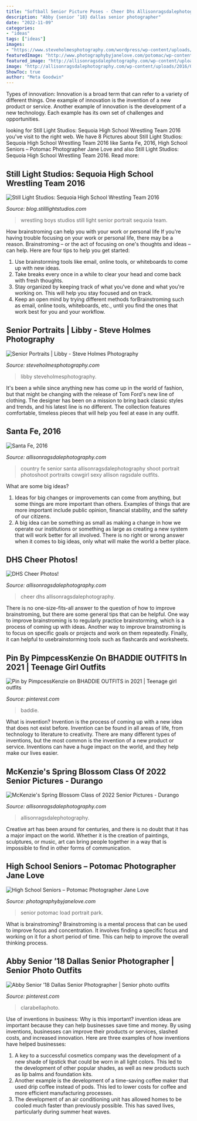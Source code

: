 ```yaml
---
title: "Softball Senior Picture Poses - Cheer Dhs Allisonragsdalephotography"
description: "Abby {senior ’18} dallas senior photographer"
date: "2022-11-09"
categories:
- "ideas"
tags: ["ideas"]
images:
- "https://www.steveholmesphotography.com/wordpress/wp-content/uploads/2018/05/18_Young-woman-poses-for-senior-portrait-sitting-on-a-large-tree-stump.jpg"
featuredImage: "http://www.photographybyjanelove.com/potomac/wp-content/uploads/2015/06/DSC4253.jpg"
featured_image: "http://allisonragsdalephotography.com/wp-content/uploads/2015/03/DSC3678.jpg"
image: "http://allisonragsdalephotography.com/wp-content/uploads/2016/04/DSC2626.jpg"
ShowToc: true
author: "Meta Goodwin"
---
```



Types of innovation:
Innovation is a broad term that can refer to a variety of different things. One example of innovation is the invention of a new product or service. Another example of innovation is the development of a new technology. Each example has its own set of challenges and opportunities.

	

		
looking for Still Light Studios: Sequoia High School Wrestling Team 2016 you've visit to the right web. We have 8 Pictures about Still Light Studios: Sequoia High School Wrestling Team 2016 like Santa Fe, 2016, High School Seniors – Potomac Photographer Jane Love and also Still Light Studios: Sequoia High School Wrestling Team 2016. Read more:
		
    
## Still Light Studios: Sequoia High School Wrestling Team 2016

<img loading=lazy src="https://1.bp.blogspot.com/-idtQ2zbiEPg/VvQ29vxuerI/AAAAAAAAAjE/ddByy4xxfKc9luI7ZCNb86oQvcRKDfY5w/s1600/sequoia-wrestling-boys-girls-still-light-studios-photography-04.jpg" onerror="this.onerror=null;this.src='https://tse1.mm.bing.net/th?id=OIP.svLi0hwESV6pJdNidnGotwHaLH&amp;pid=15.1';" alt="Still Light Studios: Sequoia High School Wrestling Team 2016">

_Source: blog.stilllightstudios.com_

>wrestling boys studios still light senior portrait sequoia team. 

	

How brainstroming can help you with your work or personal life
If you're having trouble focusing on your work or personal life, there may be a reason. Brainstroming – or the act of focusing on one's thoughts and ideas – can help. Here are four tips to help you get started: 
1. Use brainstorming tools like email, online tools, or whiteboards to come up with new ideas. 
2. Take breaks every once in a while to clear your head and come back with fresh thoughts. 
3. Stay organized by keeping track of what you've done and what you're working on. This will help you stay focused and on track. 
4. Keep an open mind by trying different methods forBrainstroming such as email, online tools, whiteboards, etc., until you find the ones that work best for you and your workflow.

    
## Senior Portraits | Libby - Steve Holmes Photography

<img loading=lazy src="https://www.steveholmesphotography.com/wordpress/wp-content/uploads/2018/05/18_Young-woman-poses-for-senior-portrait-sitting-on-a-large-tree-stump.jpg" onerror="this.onerror=null;this.src='https://tse2.mm.bing.net/th?id=OIP.x4A8s0en5PQIGXTWC6Xu5gHaLG&amp;pid=15.1';" alt="Senior Portraits | Libby - Steve Holmes Photography">

_Source: steveholmesphotography.com_

>libby steveholmesphotography. 

	

It's been a while since anything new has come up in the world of fashion, but that might be changing with the release of Tom Ford's new line of clothing. The designer has been on a mission to bring back classic styles and trends, and his latest line is no different. The collection features comfortable, timeless pieces that will help you feel at ease in any outfit.

    
## Santa Fe, 2016

<img loading=lazy src="http://allisonragsdalephotography.com/wp-content/uploads/2016/04/DSC2626.jpg" onerror="this.onerror=null;this.src='https://tse3.mm.bing.net/th?id=OIP.NEAqIxdCTFB2GKkP2scW6QHaLG&amp;pid=15.1';" alt="Santa Fe, 2016">

_Source: allisonragsdalephotography.com_

>country fe senior santa allisonragsdalephotography shoot portrait photoshoot portraits cowgirl sexy allison ragsdale outfits. 

	

What are some big ideas?
1. Ideas for big changes or improvements can come from anything, but some things are more important than others. Examples of things that are more important include public opinion, financial stability, and the safety of our citizens.
2. A big idea can be something as small as making a change in how we operate our institutions or something as large as creating a new system that will work better for all involved. There is no right or wrong answer when it comes to big ideas, only what will make the world a better place.

    
## DHS Cheer Photos!

<img loading=lazy src="http://allisonragsdalephotography.com/wp-content/uploads/2015/03/DSC3678.jpg" onerror="this.onerror=null;this.src='https://tse3.mm.bing.net/th?id=OIP.XHkE9-FHK2bRcH67FL4qtQHaFS&amp;pid=15.1';" alt="DHS Cheer Photos!">

_Source: allisonragsdalephotography.com_

>cheer dhs allisonragsdalephotography. 

	

There is no one-size-fits-all answer to the question of how to improve brainstroming, but there are some general tips that can be helpful. One way to improve brainstroming is to regularly practice brainstorming, which is a process of coming up with ideas. Another way to improve brainstroming is to focus on specific goals or projects and work on them repeatedly. Finally, it can helpful to usebrainstorming tools such as flashcards and worksheets.

    
## Pin By PimpcessKenzie On BHADDIE OUTFITS In 2021 | Teenage Girl Outfits

<img loading=lazy src="https://i.pinimg.com/736x/db/1e/65/db1e65ddf04798b647423feeac8781e3.jpg" onerror="this.onerror=null;this.src='https://tse4.mm.bing.net/th?id=OIP.eF5JWKSyUxacK4IbLKrqpgHaIM&amp;pid=15.1';" alt="Pin by PimpcessKenzie on BHADDIE OUTFITS in 2021 | Teenage girl outfits">

_Source: pinterest.com_

>baddie. 

	

What is invention?
Invention is the process of coming up with a new idea that does not exist before. Invention can be found in all areas of life, from technology to literature to creativity. There are many different types of inventions, but the most common is the invention of a new product or service. Inventions can have a huge impact on the world, and they help make our lives easier.

    
## McKenzie&#039;s Spring Blossom Class Of 2022 Senior Pictures - Durango

<img loading=lazy src="https://allisonragsdalephotography.com/wp-content/uploads/2021/06/allisonragsdalephotography-5155.jpg" onerror="this.onerror=null;this.src='https://tse4.mm.bing.net/th?id=OIP.WCO1uQDJnAHqAchLsarzIQHaLI&amp;pid=15.1';" alt="McKenzie&#039;s Spring Blossom Class of 2022 Senior Pictures - Durango">

_Source: allisonragsdalephotography.com_

>allisonragsdalephotography. 

	

Creative art has been around for centuries, and there is no doubt that it has a major impact on the world. Whether it is the creation of paintings, sculptures, or music, art can bring people together in a way that is impossible to find in other forms of communication.

    
## High School Seniors – Potomac Photographer Jane Love

<img loading=lazy src="http://www.photographybyjanelove.com/potomac/wp-content/uploads/2015/06/DSC4253.jpg" onerror="this.onerror=null;this.src='https://tse2.mm.bing.net/th?id=OIP.GsSji2qfif2m6V6HhKEIfgHaLF&amp;pid=15.1';" alt="High School Seniors – Potomac Photographer Jane Love">

_Source: photographybyjanelove.com_

>senior potomac load portrait park. 

	

What is brainstroming?
Brainstroming is a mental process that can be used to improve focus and concentration. It involves finding a specific focus and working on it for a short period of time. This can help to improve the overall thinking process.

    
## Abby Senior ’18 Dallas Senior Photographer | Senior Photo Outfits

<img loading=lazy src="https://i.pinimg.com/736x/f0/b4/c7/f0b4c762abf0626c6fdfff0d99a564a8.jpg" onerror="this.onerror=null;this.src='https://tse1.mm.bing.net/th?id=OIP.b8PgwoOurVU_wjX4WLN5wwHaLH&amp;pid=15.1';" alt="Abby Senior ’18 Dallas Senior Photographer | Senior photo outfits">

_Source: pinterest.com_

>clarabellaphoto. 

	

Use of inventions in business: Why is this important?
invention ideas are important because they can help businesses save time and money. By using inventions, businesses can improve their products or services, slashed costs, and increased innovation. Here are three examples of how inventions have helped businesses: 
1. A key to a successful cosmetics company was the development of a new shade of lipstick that could be worn in all light colors. This led to the development of other popular shades, as well as new products such as lip balms and foundation kits. 
2. Another example is the development of a time-saving coffee maker that used drip coffee instead of pods. This led to lower costs for coffee and more efficient manufacturing processes.
3. The development of an air conditioning unit has allowed homes to be cooled much faster than previously possible. This has saved lives, particularly during summer heat waves.

